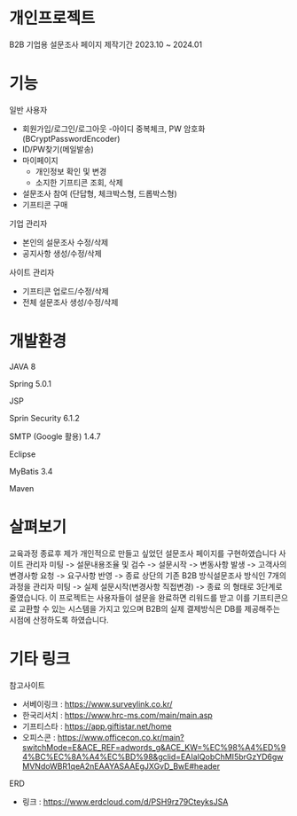 # 개인프로젝트
B2B 기업용 설문조사 페이지
제작기간 2023.10 ~ 2024.01

# 기능
일반 사용자
 - 회원가입/로그인/로그아웃
   -아이디 중복체크, PW 암호화 (BCryptPasswordEncoder)
 - ID/PW찾기(메일발송)
 - 마이페이지
   - 개인정보 확인 및 변경
   - 소지한 기프티콘 조회, 삭제
 - 설문조사 참여 (단답형, 체크박스형, 드롭박스형)
 - 기프티콘 구매
   
기업 관리자
 - 본인의 설문조사 수정/삭제
 - 공지사항 생성/수정/삭제

사이트 관리자
  - 기프티콘 업로드/수정/삭제
  - 전체 설문조사 생성/수정/삭제

# 개발환경
JAVA 8

Spring 5.0.1

JSP

Sprin Security 6.1.2

SMTP (Google 활용) 1.4.7

Eclipse

MyBatis 3.4

Maven

# 살펴보기
교육과정 종료후 제가 개인적으로 만들고 싶었던 설문조사 페이지를 구현하였습니다 
사이트 관리자 미팅 -> 설문내용조율 및 검수 -> 설문시작 -> 변동사항 발생 -> 고객사의 변경사항 요청 -> 요구사항 반영 -> 종료
상단의 기존 B2B 방식설문조사 방식인 7개의 과정을
관리자 미팅 -> 실제 설문시작(변경사항 직접변경) -> 종료 의 형태로 3단계로 줄였습니다.
이 프로젝트는 사용자들이 설문을 완료하면 리워드를 받고 이를 기프티콘으로 교환할 수 있는 시스템을 가지고 있으며 B2B의 실제 결제방식은 DB를 제공해주는 시점에 산정하도록 하였습니다.

# 기타 링크
참고사이트
 - 서베이링크 : https://www.surveylink.co.kr/
 - 한국리서치 : https://www.hrc-ms.com/main/main.asp
 - 기프티스타 : https://app.giftistar.net/home
 - 오피스콘 : https://www.officecon.co.kr/main?switchMode=E&ACE_REF=adwords_g&ACE_KW=%EC%98%A4%ED%94%BC%EC%8A%A4%EC%BD%98&gclid=EAIaIQobChMI5brGzYD6gwMVNdoWBR1qeA2nEAAYASAAEgJXGvD_BwE#header

ERD
 - 링크 : https://www.erdcloud.com/d/PSH9rz79CteyksJSA
